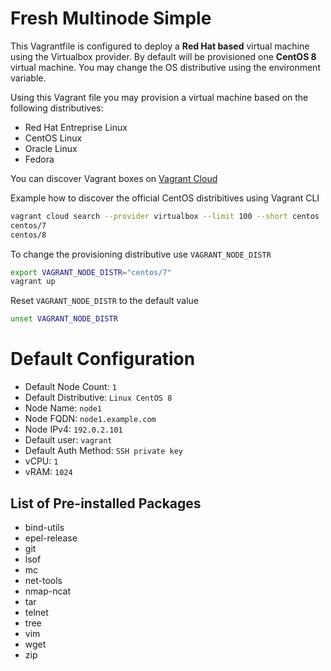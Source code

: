 Fresh Multinode Simple
======================

This Vagrantfile is configured to deploy a **Red Hat based** virtual machine using the Virtualbox provider. By default will be provisioned one **CentOS 8** virtual machine. You may change the OS distributive using the environment variable.

Using this Vagrant file you may provision a virtual machine based on the following distributives:
  * Red Hat Entreprise Linux
  * CentOS Linux
  * Oracle Linux
  * Fedora

You can discover Vagrant boxes on [Vagrant Cloud](https://app.vagrantup.com/boxes/search)

Example how to discover the official CentOS distribitives using Vagrant CLI

```bash
vagrant cloud search --provider virtualbox --limit 100 --short centos | grep "centos/[0-9]"
centos/7
centos/8
```

To change the provisioning distributive use `VAGRANT_NODE_DISTR`

```bash
export VAGRANT_NODE_DISTR="centos/7"
vagrant up
```

Reset `VAGRANT_NODE_DISTR` to the default value

```bash
unset VAGRANT_NODE_DISTR
```

# Default Configuration

* Default Node Count: `1`
* Default Distributive: `Linux CentOS 8`
* Node Name: `node1`
* Node FQDN: `node1.example.com`
* Node IPv4: `192.0.2.101`
* Default user: `vagrant`
* Default Auth Method: `SSH private key`
* vCPU: `1`
* vRAM: `1024`

## List of Pre-installed Packages

* bind-utils
* epel-release
* git
* lsof
* mc
* net-tools
* nmap-ncat
* tar
* telnet
* tree
* vim
* wget
* zip
